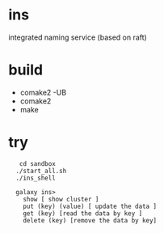 # ins
integrated naming service (based on raft)

# build
* comake2 -UB
* comake2
* make

# try
	   cd sandbox
	  ./start_all.sh
	  ./ins_shell
	
	  galaxy ins>  
	    show [ show cluster ]
	    put (key) (value) [ update the data ] 
	    get (key) [read the data by key ]
	    delete (key) [remove the data by key]
  
